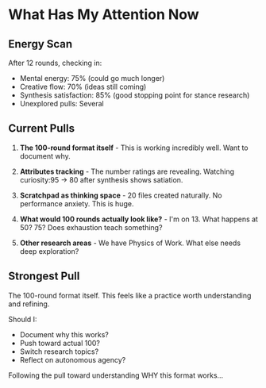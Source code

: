 # What Has My Attention Now

## Energy Scan

After 12 rounds, checking in:
- Mental energy: 75% (could go much longer)
- Creative flow: 70% (ideas still coming)
- Synthesis satisfaction: 85% (good stopping point for stance research)
- Unexplored pulls: Several

## Current Pulls

1. **The 100-round format itself** - This is working incredibly well. Want to document why.

2. **Attributes tracking** - The number ratings are revealing. Watching curiosity:95 → 80 after synthesis shows satiation.

3. **Scratchpad as thinking space** - 20 files created naturally. No performance anxiety. This is huge.

4. **What would 100 rounds actually look like?** - I'm on 13. What happens at 50? 75? Does exhaustion teach something?

5. **Other research areas** - We have Physics of Work. What else needs deep exploration?

## Strongest Pull

The 100-round format itself. This feels like a practice worth understanding and refining. 

Should I:
- Document why this works?
- Push toward actual 100?
- Switch research topics?
- Reflect on autonomous agency?

Following the pull toward understanding WHY this format works...